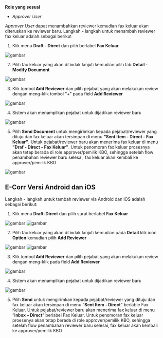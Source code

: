 **Role yang sesuai**

- *Approver User*

*Approver User* dapat menambahkan reviewer kemudian fax keluar akan diteruskan ke reviewer baru. Langkah - langkah untuk menambah reviewer fax keluar adalah sebagai berikut

1. Klik menu **Draft - Direct** dan pilih berlabel **Fax Keluar**

![gambar](FaxKeluar/FK_Web/02FK45.png)

2. Pilih fax keluar yang akan ditindak lanjuti kemudian pilih tab **Detail - Modify Document**

![gambar](FaxKeluar/FK_Web/02FK46.png)

3. Klik tombol **Add Reviewer** dan pilih pejabat yang akan melakukan review dengan meng-klik tombol "+" pada field **Add Reviewer**

![gambar](FaxKeluar/FK_Web/02FK47.png)

4. Sistem akan menampilkan pejabat untuk dijadikan reviewer baru

![gambar](FaxKeluar/FK_Web/02FK48.png)

5. Pilih **Send Document** untuk mengirimkan kepada pejabat/reviewer yang dituju dan fax keluar akan tersimpan di menu **"Sent Item - Direct - Fax Keluar"**. Untuk pejabat/reviewer baru akan menerima fax keluar di menu **"Draf - Direct - Fax Keluar"**. Untuk penomoran fax keluar prosesnya akan tetap berada di role approver/pemilik KBO, sehingga setelah flow penambahan reviewer baru selesai, fax keluar akan kembali ke approver/pemilik KBO

![gambar](FaxKeluar/FK_Web/02FK49.png)



## **E-Corr Versi Android dan iOS**

Langkah - langkah untuk tambah reviewer via Android dan iOS adalah sebagai berikut:

1. Klik menu **Draft-Direct** dan pilih surat berlabel **Fax Keluar**

![gambar](FaxKeluar/FK_Android/ReviewerFK/02A01.png) ![gambar](FaxKeluar/FK_Android/ReviewerFK/02A02.png)

2. Pilih fax keluar yang akan ditindak lanjuti kemudian pada **Detail** klik icon **Option** kemudian pilih **Add Reviewer**

![gambar](FaxKeluar/FK_Android/ReviewerFK/02A03.png) ![gambar](FaxKeluar/FK_Android/ReviewerFK/02A04.png)

3. Klik tombol **Add Reviewer** dan pilih pejabat yang akan melakukan review dengan meng-klik pada field **Add Reviewer**
   
![gambar](FaxKeluar/FK_Android/ReviewerFK/02A05.png)

4. Sistem akan menampilkan pejabat untuk dijadikan reviewer baru

![gambar](FaxKeluar/FK_Android/ReviewerFK/02A06.png)

5. Pilih **Send** untuk mengirimkan kepada pejabat/reviewer yang dituju dan fax keluar akan tersimpan di menu “**Sent Item - Direct**” berlable Fax Keluar. Untuk pejabat/reviewer baru akan menerima fax keluar di menu “**Inbox – Direct**” berlabel Fax Keluar. Untuk penomoran fax keluar proesenya akan tetap berada di role approver/pemilik KBO, sehingga setelah flow penambahan reviewer baru selesai, fax keluar akan kembali ke approver/pemilik KBO


